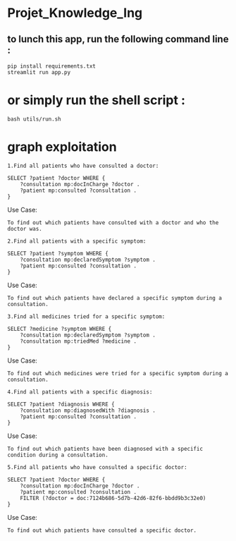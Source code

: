 # Projet_Knowledge_Ing
## to lunch this app, run the following command line :
```
pip install requirements.txt
streamlit run app.py
```
# or simply run the shell script :
```
bash utils/run.sh
```
# graph exploitation
    
    1.Find all patients who have consulted a doctor:

```
SELECT ?patient ?doctor WHERE {
    ?consultation mp:docInCharge ?doctor .
    ?patient mp:consulted ?consultation .
}
```

Use Case:

    To find out which patients have consulted with a doctor and who the doctor was.

    2.Find all patients with a specific symptom:

```
SELECT ?patient ?symptom WHERE {
    ?consultation mp:declaredSymptom ?symptom .
    ?patient mp:consulted ?consultation .
}
```

Use Case:

    To find out which patients have declared a specific symptom during a consultation.

    3.Find all medicines tried for a specific symptom:

```
SELECT ?medicine ?symptom WHERE {
    ?consultation mp:declaredSymptom ?symptom .
    ?consultation mp:triedMed ?medicine .
}
```

Use Case:

    To find out which medicines were tried for a specific symptom during a consultation.

    4.Find all patients with a specific diagnosis:

```
SELECT ?patient ?diagnosis WHERE {
    ?consultation mp:diagnosedWith ?diagnosis .
    ?patient mp:consulted ?consultation .
}
```

Use Case:

    To find out which patients have been diagnosed with a specific condition during a consultation.

    5.Find all patients who have consulted a specific doctor:

```
SELECT ?patient ?doctor WHERE {
    ?consultation mp:docInCharge ?doctor .
    ?patient mp:consulted ?consultation .
    FILTER (?doctor = doc:7124b686-5d7b-42d6-82f6-bbdd9b3c32e0)
}
```

Use Case:

    To find out which patients have consulted a specific doctor.



